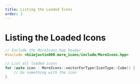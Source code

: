 ```yaml
---
title: Listing the Loaded Icons
order: 3
---
```


# Listing the Loaded Icons
```cpp
// Include the MoreIcons.hpp header
#include <hiimjustin000.more_icons/include/MoreIcons.hpp>

// List all loaded icons
for (auto icon : MoreIcons::vectorForType(IconType::Cube)) {
    // Do something with the icon
}
```
